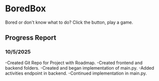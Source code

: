 # BoredBox
Bored or don't know what to do? Click the button, play a game.

## Progress Report

### 10/5/2025
-Created Git Repo for Project with Roadmap.
-Created frontend and backend folders.
-Created and began implementation of main.py.
-Added activities endpoint in backend.
-Continued implementation in main.py.